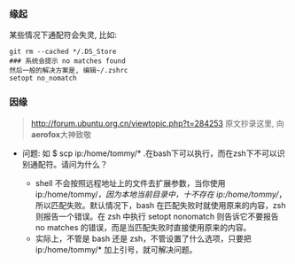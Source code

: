### 缘起

某些情况下通配符会失灵, 比如:

```Sh
git rm --cached */.DS_Store
### 系统会提示 no matches found
然后一般的解决方案是, 编辑~/.zshrc
setopt no_nomatch
```

### 因缘

> http://forum.ubuntu.org.cn/viewtopic.php?t=284253
> 原文抄录这里, 向**aerofox**大神致敬

- 问题: 如 $ scp ip:/home/tommy/* .在bash下可以执行，而在zsh下不可以识别通配符。请问为什么？

  - shell 不会按照远程地址上的文件去扩展参数，当你使用 ip:/home/tommy/*，因为本地当前目录中，十不存在 ip:/home/tommy/*，所以匹配失败。默认情况下，bash 在匹配失败时就使用原来的内容，zsh 则报告一个错误。在 zsh 中执行 setopt nonomatch 则告诉它不要报告 no matches 的错误，而是当匹配失败时直接使用原来的内容。
  - 实际上，不管是 bash 还是 zsh，不管设置了什么选项，只要把 ip:/home/tommy/* 加上引号，就可解决问题。

  ​